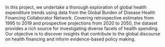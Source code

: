 In this project, we undertake a thorough exploration of global health expenditure trends using data from the Global Burden of Disease Health Financing Collaborator Network. Covering retrospective estimates from 1995 to 2019 and prospective projections from 2020 to 2050, the dataset provides a rich source for investigating diverse facets of health spending. Our objective is to discover insights that contribute to the global discourse on health financing and inform evidence-based policy making. 



